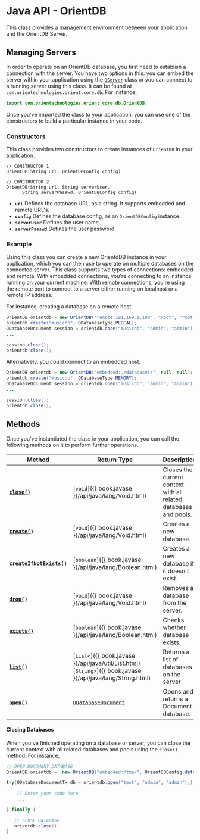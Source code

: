 
# Java API - OrientDB

This class provides a management environment between your application and the OrientDB Server.


## Managing Servers 

In order to operate on an OrientDB database, you first need to establish a connection with the server.  You have two options in this: you can embed the server within your application using the [`OServer`](OServer.md) class or you can connect to a running server using this class.  It can be found at `com.orientechnologies.orient.core.db`.  For instance,

```java
import com.orientechnologies.orient.core.db.OrientDB;
```

Once you've imported the class to your application, you can use one of the constructors to build a particular instance in your code.

### Constructors

This class provides two constructors to create instances of `OrientDB` in your application.

```
// CONSTRUCTOR 1
OrientDB(String url, OrientDBConfig config)

// CONSTRUCTOR 2
OrientDB(String url, String serverUser, 
      String serverPasswd, OrientDBConfig config)
```

- **`url`** Defines the database URL, as a string.  It supports embedded and remote URL's.
- **`config`** Defines the database config, as an `OrientDBConfig` instance.
- **`serverUser`** Defines the user name.
- **`serverPasswd`** Defines the user password.

### Example

Using this class you can create a new OrientdDB instance in your application, which you can then use to operate on multiple databases on the connected server.  This class supports two types of connections: embedded and remote.  With embedded connections, you're connecting to an instance running on your current machine.  With remote connections, you're using the remote port to connect to a server either running on localhost or a remote IP address.

For instance, creating a database on a remote host:

```java
OrientDB orientdb = new OrientDB("remote:191.168.1.100", "root", "root_passwd");
orientdb.create("musicdb", ODatabaseType.PLOCAL);
ODatabaseDocument session = orientdb.open("musicdb", "admin", "admin");
...

session.close();
orientdb.close();
```

Alternatively, you could connect to an embedded host:

```java
OrientDB orientdb = new OrientDB("embedded:./databases/", null, null);
orientdb.create("musicdb", ODatabaseType.MEMORY);
ODatabaseDocument session = orientdb.open("musicdb", "admin", "admin");
...

session.close();
orientdb.close();
```


## Methods

Once you've instantiated the class in your application, you can call the following methods on it to perform further operations.

| Method | Return Type | Description |
|---|---|---|
| [**`close()`**](#closing-databases) | [`void`]({{ book.javase }}/api/java/lang/Void.html) | Closes the current context with all related databases and pools. |
| [**`create()`**](OrientDB/create.md) | [`void`]({{ book.javase }}/api/java/lang/Void.html) |  Creates a new database. |
| [**`createIfNotExists()`**](OrientDB/createIfNotExists.md) | [`boolean`]({{ book.javase }}/api/java/lang/Boolean.html) | Creates a new database if it doesn't exist. |
| [**`drop()`**](OrientDB/drop.md) | [`void`]({{ book.javase }}/api/java/lang/Void.html) | Removes a database from the server. |
| [**`exists()`**](OrientDB/exists.md) | [`boolean`]({{ book.javase }}/api/java/lang/Boolean.html) | Checks whether database exists. |
| [**`list()`**](OrientDB/list.md) | [`List<`]({{ book.javase }}/api/java/util/List.html) [`String>`]({{ book.javase }}/api/java/lang/String.html) | Returns a list of databases on the server |
| [**`open()`**](OrientDB/open.md) | [`ODatabaseDocument`](ODatabaseDocument.md) | Opens and returns a Document database. |

#### Closing Databases

When you've finished operating on a database or server, you can close the current context with all related databases and pools using the `close()` method.  For instance,

```java
// OPEN DOCUMENT DATABASE
OrientDB orientdb =  new OrientDB("embedded:/tmp/", OrientDBConfig.defaultConfig());

try(ODatabaseDocumentTx db = orientdb.open("test", "admin", "admin");) {

	// Enter your code here
	...

} finally { 

   // CLOSE DATABASE
   orientdb.close();
}
```
